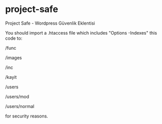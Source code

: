 # project-safe
Project Safe - Wordpress Güvenlik Eklentisi

You should import a .htaccess file which includes "Options -Indexes" this code to:

/func

/images

/inc

/kayit

/users

/users/mod

/users/normal

for security reasons.
